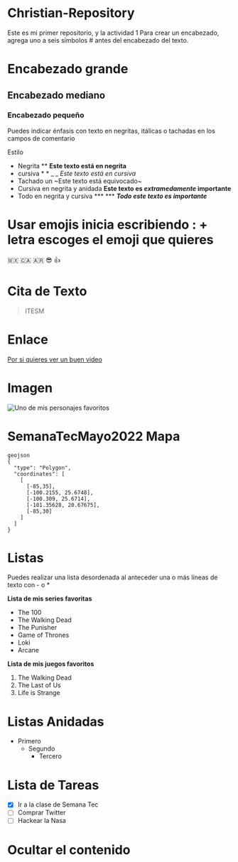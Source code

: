 # Christian-Repository
Este es mi primer repositorio, y la actividad 1 
Para crear un encabezado, agrega uno a seis símbolos # antes del encabezado del texto.
# Encabezado grande
## Encabezado mediano
### Encabezado pequeño
Puedes indicar énfasis con texto en negritas, itálicas o tachadas en los campos de comentario

Estilo
- Negrita ** **Este texto está en negrita**
- cursiva * * _ _  *Este texto está en cursiva*
- Tachado un ~Este texto está equivocado~
- Cursiva en negrita y anidada **Este texto es _extramedamente_ importante**
- Todo en negrita y cursiva *** *** ***Todo este texto es importante***

# Usar emojis inicia escribiendo : + letra escoges el emoji que quieres
🇲🇽
🇨🇦
🇦🇷
😎
👍

# Cita de Texto
> ITESM

# Enlace 
[Por si quieres ver un buen video](https://www.youtube.com/watch?v=a01QQZyl-_I)

# Imagen
![Uno de mis personajes favoritos](https://seriepolis.com/wp-content/uploads/2020/12/Rolling-Stones-photo.jpg)

# SemanaTecMayo2022 Mapa
```
geojson
{
  "type": "Polygon",
  "coordinates": [
    [
      [-85,35],
      [-100.2155, 25.6748],
      [-100.309, 25.6714],
      [-101.35628, 20.67675],
      [-85,30]
    ]
  ]
}
```

# Listas
Puedes realizar una lista desordenada al anteceder una o más líneas de texto con - o *

**Lista de mis series favoritas**
- The 100
- The Walking Dead
- The Punisher
- Game of Thrones
- Loki
- Arcane

**Lista de mis juegos favoritos**
1. The Walking Dead 
2. The Last of Us
3. Life is Strange 

# Listas Anidadas 
- Primero
  - Segundo
    - Tercero

# Lista de Tareas
- [x] Ir a la clase de Semana Tec
- [ ] Comprar Twitter
- [ ] Hackear la Nasa

# Ocultar el contenido 
<!-- Esto no aparecerá en el Markdown -->
